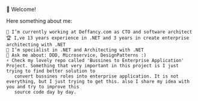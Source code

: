 👋 Welcome!

Here something about me:

    🔭 I’m currently working at Deffancy.com as CTO and software architect
    🏆 I,ve 13 years experience in .NET and 3 years in create enterprise architecting with .NET
    💪 I’m specialist in .NET and Architecting with .NET
    💬 Ask me about: DDD, Microservice, DesignPatterns :)
    ⚡ Check my lovely repo called 'Bussines to Enterprise Application' Project. Something that very important in this project is I just trying to find better solution to
       convert bussines roles into enterprise application. It is not everything, but I just trying to get this. also I share my idea with you and try to improve this 
       source code day by day.
